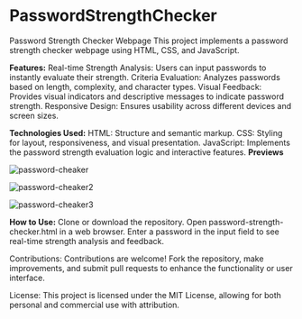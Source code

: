 # PasswordStrengthChecker
Password Strength Checker Webpage
This project implements a password strength checker webpage using HTML, CSS, and JavaScript.

**Features:**
Real-time Strength Analysis: Users can input passwords to instantly evaluate their strength.
Criteria Evaluation: Analyzes passwords based on length, complexity, and character types.
Visual Feedback: Provides visual indicators and descriptive messages to indicate password strength.
Responsive Design: Ensures usability across different devices and screen sizes.



**Technologies Used:**
HTML: Structure and semantic markup.
CSS: Styling for layout, responsiveness, and visual presentation.
JavaScript: Implements the password strength evaluation logic and interactive features.
**Previews**


![password-cheaker](https://github.com/aruvasaga-chithan/PasswordStrengthChecker/assets/171254104/855e64b6-244f-41dc-b191-cc6d1cc140a1)

![password-cheaker2](https://github.com/aruvasaga-chithan/PasswordStrengthChecker/assets/171254104/a0f9465d-45f7-44cf-a4cf-990e89711111)

![password-cheaker3](https://github.com/aruvasaga-chithan/PasswordStrengthChecker/assets/171254104/7376e3af-4ed4-419d-8618-83516a0acc39)

**How to Use:**
Clone or download the repository.
Open password-strength-checker.html in a web browser.
Enter a password in the input field to see real-time strength analysis and feedback.


Contributions:
Contributions are welcome! Fork the repository, make improvements, and submit pull requests to enhance the functionality or user interface.

License:
This project is licensed under the MIT License, allowing for both personal and commercial use with attribution.

